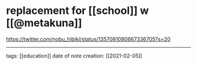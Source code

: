 # replacement for [[school]] w [[@metakuna]]
https://twitter.com/nobu_hibiki/status/1357081080667336705?s=20
___
tags: [[education]]
date of note creation: [[2021-02-05]]

